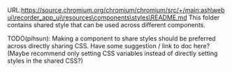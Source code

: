 URL:https://source.chromium.org/chromium/chromium/src/+/main:ash\webui\recorder_app_ui\resources\components\styles\README.md
This folder contains shared style that can be used across different components.

TODO(pihsun): Making a component to share styles should be preferred across
directly sharing CSS. Have some suggestion / link to doc here? (Maybe recommend
only setting CSS variables instead of directly setting styles in the shared
CSS?)
